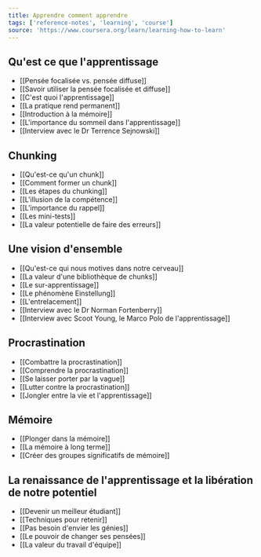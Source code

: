 ```yaml
---
title: Apprendre comment apprendre
tags: ['reference-notes', 'learning', 'course']
source: 'https://www.coursera.org/learn/learning-how-to-learn'
---
```


## Qu'est ce que l'apprentissage
- [[Pensée focalisée vs. pensée diffuse]]
- [[Savoir utiliser la pensée focalisée et diffuse]]
- [[C'est quoi l'apprentissage]]
- [[La pratique rend permanent]]
- [[Introduction à la mémoire]]
- [[L'importance du sommeil dans l'apprentissage]]
- [[Interview avec le Dr Terrence Sejnowski]]

## Chunking
- [[Qu'est-ce qu'un chunk]]
- [[Comment former un chunk]]
- [[Les étapes du chunking]]
- [[L'illusion de la compétence]]
- [[L'importance du rappel]]
- [[Les mini-tests]]
- [[La valeur potentielle de faire des erreurs]]

## Une vision d'ensemble
- [[Qu'est-ce qui nous motives dans notre cerveau]]
- [[La valeur d'une bibliothèque de chunks]]
- [[Le sur-apprentissage]]
- [[Le phénomène Einstellung]]
- [[L'entrelacement]]
- [[Interview avec le Dr Norman Fortenberry]]
- [[Interview avec Scoot Young, le Marco Polo de l'apprentissage]]

## Procrastination
- [[Combattre la procrastination]]
- [[Comprendre la procrastination]]
- [[Se laisser porter par la vague]]
- [[Lutter contre la procrastination]]
- [[Jongler entre la vie et l'apprentissage]]

## Mémoire
- [[Plonger dans la mémoire]]
- [[La mémoire à long terme]]
- [[Créer des groupes significatifs de mémoire]]

## La renaissance de l'apprentissage et la libération de notre potentiel
- [[Devenir un meilleur étudiant]]
- [[Techniques pour retenir]]
- [[Pas besoin d'envier les génies]]
- [[Le pouvoir de changer ses pensées]]
- [[La valeur du travail d'équipe]]
